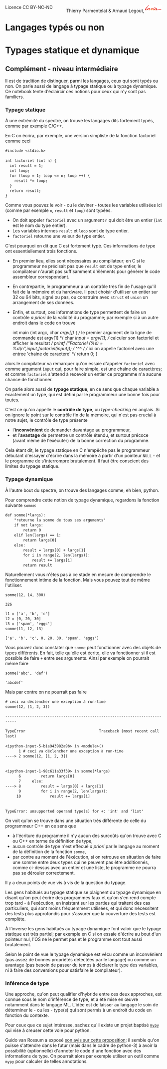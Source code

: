 
<span style="float:left;">Licence CC BY-NC-ND</span><span style="float:right;">Thierry Parmentelat &amp; Arnaud Legout,<img src="media/inria-25.png" style="display:inline"></span><br/>

# Langages typés ou non

# Typages statique et dynamique

## Complément - niveau intermédiaire

Il est de tradition de distinguer, parmi les langages, ceux qui sont typés ou non. On parle aussi de langage à typage statique ou à typage dynamique. Ce notebook tente d'éclaircir ces notions pour ceux qui n'y sont pas familiers.

### Typage statique

À une extrémité du spectre, on trouve les langages dits fortement typés, comme par exemple C/C++. 

En C on écrira, par exemple, une version simpliste de la fonction factoriel comme ceci

    #include <stdio.h>
    
    int factoriel (int n) {
      int result = 1;
      int loop;
      for (loop = 1; loop <= n; loop ++) {
        result *= loop;
      }
      return result;
    }

Comme vous pouvez le voir - ou le deviner - toutes les variables utilisées ici (comme par exemple `n`, `result` et `loop`) sont typées.
 * On doit appeler `factoriel` avec un argument `n` qui doit être un entier (`int` est le nom du type entier).
 * Les variables internes `result` et `loop` sont de type entier.
 * `factoriel` retourne une valeur de type entier.

C'est pourquoi on dit que C est fortement typé. Ces informations de type ont essentiellement trois fonctions.
 * En premier lieu, elles sont nécessaires au compilateur; en C si le programmeur ne précisait pas que `result` est de type entier, le compilateur n'aurait pas suffisamment d'éléments pour générer le code assembleur correspondant.
 * En contrepartie, le programmeur a un contrôle très fin de l'usage qu'il fait de la mémoire et du hardware. Il peut choisir d'utiliser un entier sur 32 ou 64 bits, signé ou pas, ou construire avec `struct` et `union` un arrangement de ses données.
 * Enfin, et surtout, ces informations de type permettent de faire un contrôle *a priori* de la validité du programme; par exemple si à un autre endroit dans le code on trouve

    int main (int argc, char *argv[]) {
      /* le premier argument de la ligne de commande est argv[1] */
      char *input = argv[1];
      /* calculer son factoriel et afficher le resultat */
      printf ("Factoriel (%s) = %d\n",input,factoriel(input));
      /*                                               ^^^                */
      /* ici on appelle factoriel avec une entree 'chaine de caractere'   */
      return 0;
    }

alors le compilateur va remarquer qu'on essaie d'appeler `factoriel` avec comme argument `input` qui, pour faire simple, est une chaîne de caractères; et comme `factoriel` s'attend à recevoir un entier ce programme n'a aucune chance de fonctionner.

On parle alors aussi de **typage statique**, en ce sens que chaque variable a exactement un type, qui est défini par le programmeur une bonne fois pour toutes.

C'est ce qu'on appelle le **contrôle de type**, ou *type-checking* en anglais. Si on ignore le point sur le contrôle fin de la mémoire, qui n'est pas crucial à notre sujet, le contrôle de type présente 
 * l'**inconvénient** de demander davantage au programmeur, 
 * et l'**avantage** de permettre un contrôle étendu, et surtout précoce (avant même de l'exécuter) de la bonne correction du programme.

Cela étant dit, le typage statique en C n'empêche pas le programmeur débutant d'essayer d'écrire dans la mémoire à partir d'un pointeur `NULL` - et le programme de s'interrompre brutalement. Il faut être conscient des limites du typage statique.

### Typage dynamique

À l'autre bout du spectre, on trouve des langages comme, eh bien, python. 

Pour comprendre cette notion de typage dynamique, regardons la fonction suivante `somme`:


```
def somme(*largs):
    "retourne la somme de tous ses arguments"
    if not largs:
        return 0
    elif len(largs) == 1:
        return largs[0]
    else:
        result = largs[0] + largs[1]
        for i in range(2, len(largs)):
            result += largs[i]
        return result
```

Naturellement vous n'êtes pas à ce stade en mesure de comprendre le fonctionnement intime de la fonction. Mais vous pouvez tout de même l'utiliser.


```
somme(12, 14, 300)
```




    326




```
l1 = ['a', 'b', 'c']
l2 = [0, 20, 30]
l3 = ['spam', 'eggs']
somme(l1, l2, l3)
```




    ['a', 'b', 'c', 0, 20, 30, 'spam', 'eggs']



Vous pouvez donc constater que `somme` peut fonctionner avec des objets de types différents. En fait, telle qu'elle est écrite, elle va fonctionner si il est possible de faire `+` entre ses arguments. Ainsi par exemple on pourrait même faire


```
somme('abc', 'def')
```




    'abcdef'



Mais par contre on ne pourrait pas faire


```
# ceci va déclencher une exception à run-time
somme(12, [1, 2, 3]) 
```


    ---------------------------------------------------------------------------

    TypeError                                 Traceback (most recent call last)

    <ipython-input-5-b1e943982a9b> in <module>()
          1 # ceci va déclencher une exception à run-time
    ----> 2 somme(12, [1, 2, 3])
    

    <ipython-input-1-98c611a33f39> in somme(*largs)
          6         return largs[0]
          7     else:
    ----> 8         result = largs[0] + largs[1]
          9         for i in range(2, len(largs)):
         10             result += largs[i]


    TypeError: unsupported operand type(s) for +: 'int' and 'list'


On voit qu'on se trouve dans une situation très différente de celle du programmeur C++ en ce sens que
 * à l'écriture du programme il n'y aucun des surcoûts qu'on trouve avec C ou C++ en terme de définition de type,
 * aucun contrôle de type n'est effecué *a priori* par le langage au moment de la définition de la fonction `somme`,
 * par contre au moment de l'éxécution, si on retrouve en situation de faire une somme entre deux types qui ne peuvent pas être additionnés, comme ci-dessus avec un entier et une liste, le programme ne pourra pas se dérouler correctement.

Il y a deux points de vue vis à vis de la question du typage. 

Les gens habitués au typage statique se plaignent du typage dynamique en disant qu'on peut écrire des programmes faux et qu'on s'en rend compte trop tard - à l'exécution, en insistant sur les parties qui traitent des cas particuliers, qui sont moins fréquemment utilisées, et qui donc nécessitent des tests plus approfondis pour s'assurer que la couverture des tests est complète.

À l'inverse les gens habitués au typage dynamique font valoir que le typage statique est très partiel; par exemple en C si on essaie d'écrire au bout d'un pointeur nul, l'OS ne le permet pas et le programme sort tout aussi brutalement. 

Selon le point de vue le typage dynamique est vécu comme un inconvénient (pas assez de bonnes propriétés détectées par le langage) ou comme un avantage (pas besoin de passer du temps à déclarer le type des variables, ni à faire des conversions pour satisfaire le compilateur).

### Inférence de type

Une approche, qu'on peut qualifier d'hybride entre ces deux approches, est connue sous le nom d'inférence de type, et a été mise en œuvre notamment dans le langage ML. L'idée est de laisser au langage le soin de déterminer le - ou les - type(s) qui sont permis à un endroit du code en fonction du contexte.

Pour ceux que ce sujet intéresse, sachez qu'il existe un projet baptisé [`mypy`](http://www.mypy-lang.org) qui vise à creuser cette voie pour python. 

Guido van Rossum a exposé [son avis sur cette proposition](https://mail.python.org/pipermail/python-ideas/2014-August/028618.html); il semble qu'on puisse s'attendre dans le futur (mais dans le cadre de python-3) à avoir la possibilité (optionnelle) d'annoter le code d'une fonction avec des informations de type. On pourrait alors par exemple utiliser un outil comme `mypy` pour calculer de telles annotations.
